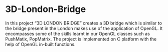 # 3D-London-Bridge
In this project “3D LONDON BRIDGE” creates a 3D bridge which is similar to the bridge present in the London makes use of the application of OpenGL. It encompasses some of the skills learnt in our OpenGL classes such as PushMatix, PopMatrix. The project is implemented on C platform with the help of OpenGL in-built functions.
